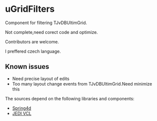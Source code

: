 # uGridFilters
Component for filtering TJvDBUltimGrid.

Not complete,need corect code and optimize.

Contributors are welcome.

I preffered czech language.

## Known issues ##
* Need precise layout of edits
* Too many layout change events from TJvDBUltimGrid.Need minimize this

The sources depend on the following libraries and components:
  * [Spring4d](https://bitbucket.org/sglienke/spring4d)
  * [JEDI VCL](https://github.com/project-jedi/jvcl)

